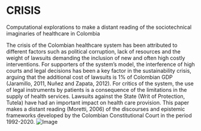 # CRISIS
Computational explorations to make a distant reading of the sociotechnical imaginaries of healthcare in Colombia

The crisis of the Colombian healthcare system has been attributed to different factors such as political corruption, lack of resources and the weight of lawsuits demanding the inclusion of new and often high costly interventions. For supporters of the system’s model, the interference of high courts and legal decisions has been a key factor in the sustainability crisis, arguing that the additional cost of lawsuits is 1% of Colombian GDP (Jaramillo, 2011, Nuñez and Zapata, 2012). For critics of the system, the use of legal instruments by patients is a consequence of the limitations in the supply of health services. Lawsuits against the State (Writ of Protection, Tutela) have had an important impact on health care provision. This paper makes a distant reading (Moretti, 2006) of the discourses and epistemic frameworks developed by the Colombian Constitutional Court in the period 1992-2020. 
![Image](file:///Users/oscar/Dropbox/Proyecto%20investigacion_SaludCrisis/Material%20empirico/Tutelas/Visualizaciones/1992-1993.png)

